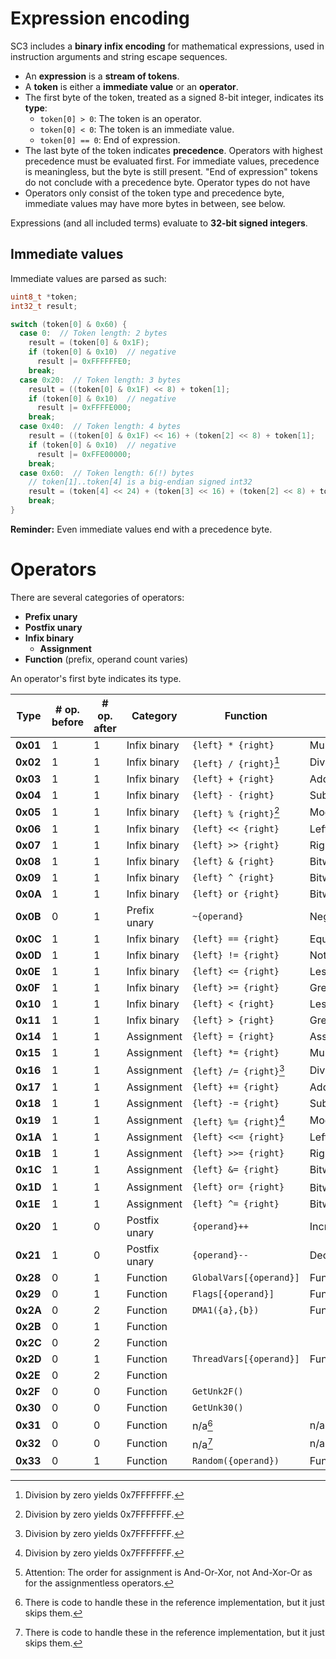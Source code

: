 # Expression encoding

SC3 includes a **binary infix encoding** for mathematical expressions, used in instruction arguments and string escape sequences.

* An **expression** is a **stream of tokens**.
* A **token** is either a **immediate value** or an **operator**.
* The first byte of the token, treated as a signed 8-bit integer, indicates its **type**:
  * `token[0] > 0`: The token is an operator.
  * `token[0] < 0`: The token is an immediate value.
  * `token[0] == 0`: End of expression.
* The last byte of the token indicates **precedence**. Operators with highest precedence must be evaluated first. For immediate values, precedence is meaningless, but the byte is still present. "End of expression" tokens do not conclude with a precedence byte. Operator types do not have
* Operators only consist of the token type and precedence byte, immediate values may have more bytes in between, see below.

Expressions (and all included terms) evaluate to **32-bit signed integers**.

## Immediate values

Immediate values are parsed as such:
```C
uint8_t *token;
int32_t result;

switch (token[0] & 0x60) {
  case 0:  // Token length: 2 bytes
    result = (token[0] & 0x1F);
    if (token[0] & 0x10)  // negative
      result |= 0xFFFFFFE0;
    break;
  case 0x20:  // Token length: 3 bytes
    result = ((token[0] & 0x1F) << 8) + token[1];
    if (token[0] & 0x10)  // negative
      result |= 0xFFFFE000;
    break;
  case 0x40:  // Token length: 4 bytes
    result = ((token[0] & 0x1F) << 16) + (token[2] << 8) + token[1];
    if (token[0] & 0x10)  // negative
      result |= 0xFFE00000;
    break;
  case 0x60:  // Token length: 6(!) bytes
    // token[1]..token[4] is a big-endian signed int32
    result = (token[4] << 24) + (token[3] << 16) + (token[2] << 8) + token[1];
    break;
}
```

**Reminder:** Even immediate values end with a precedence byte.

# Operators

There are several categories of operators:
* **Prefix unary**
* **Postfix unary**
* **Infix binary**
  * **Assignment**
* **Function** (prefix, operand count varies)

An operator's first byte indicates its type.

| **Type** | **# op. before** | **# op. after** | **Category**  | **Function**            | **Name**            |
|----------|-----------------------|----------------------|---------------|-------------------------|---------------------|
| **0x01** | 1                     | 1                    | Infix binary  | `{left} * {right}`      | Multiply            |
| **0x02** | 1                     | 1                    | Infix binary  | `{left} / {right}`[^1]  | Divide              |
| **0x03** | 1                     | 1                    | Infix binary  | `{left} + {right}`      | Add                 |
| **0x04** | 1                     | 1                    | Infix binary  | `{left} - {right}`      | Subtract            |
| **0x05** | 1                     | 1                    | Infix binary  | `{left} % {right}`[^1]  | Modulo              |
| **0x06** | 1                     | 1                    | Infix binary  | `{left} << {right}`     | LeftShift           |
| **0x07** | 1                     | 1                    | Infix binary  | `{left} >> {right}`     | RightShift          |
| **0x08** | 1                     | 1                    | Infix binary  | `{left} & {right}`      | BitwiseAnd          |
| **0x09** | 1                     | 1                    | Infix binary  | `{left} ^ {right}`      | BitwiseXor          |
| **0x0A** | 1                     | 1                    | Infix binary  | `{left} or {right}`      | BitwiseOr           |
| **0x0B** | 0                     | 1                    | Prefix unary  | `~{operand}`            | Negation            |
| **0x0C** | 1                     | 1                    | Infix binary  | `{left} == {right}`     | Equal               |
| **0x0D** | 1                     | 1                    | Infix binary  | `{left} != {right}`     | NotEqual            |
| **0x0E** | 1                     | 1                    | Infix binary  | `{left} <= {right}`     | LessThanEqual       |
| **0x0F** | 1                     | 1                    | Infix binary  | `{left} >= {right}`     | GreaterThanEqual    |
| **0x10** | 1                     | 1                    | Infix binary  | `{left} < {right}`      | LessThan            |
| **0x11** | 1                     | 1                    | Infix binary  | `{left} > {right}`      | GreaterThan         |
| **0x14** | 1                     | 1                    | Assignment    | `{left} = {right}`      | Assign              |
| **0x15** | 1                     | 1                    | Assignment    | `{left} *= {right}`     | MultiplyAssign      |
| **0x16** | 1                     | 1                    | Assignment    | `{left} /= {right}`[^1] | DivideAssign        |
| **0x17** | 1                     | 1                    | Assignment    | `{left} += {right}`     | AddAssign           |
| **0x18** | 1                     | 1                    | Assignment    | `{left} -= {right}`     | SubtractAssign      |
| **0x19** | 1                     | 1                    | Assignment    | `{left} %= {right}`[^1] | ModuloAssign        |
| **0x1A** | 1                     | 1                    | Assignment    | `{left} <<= {right}`    | LeftShiftAssign     |
| **0x1B** | 1                     | 1                    | Assignment    | `{left} >>= {right}`    | RightShiftAssign    |
| **0x1C** | 1                     | 1                    | Assignment    | `{left} &= {right}`     | BitwiseAndAssign    |
| **0x1D** | 1                     | 1                    | Assignment    | `{left} or= {right}`     | BitwiseOrAssign[^2] |
| **0x1E** | 1                     | 1                    | Assignment    | `{left} ^= {right}`     | BitwiseXorAssign    |
| **0x20** | 1                     | 0                    | Postfix unary | `{operand}++`           | Increment           |
| **0x21** | 1                     | 0                    | Postfix unary | `{operand}--`           | Decrement           |
| **0x28** | 0                     | 1                    | Function      | `GlobalVars[{operand}]` | FuncGlobalVars      |
| **0x29** | 0                     | 1                    | Function      | `Flags[{operand}]`      | FuncFlags           |
| **0x2A** | 0                     | 2                    | Function      | `DMA1({a},{b})`         | FuncDMA1            |
| **0x2B** | 0                     | 1                    | Function      |                         |                     |
| **0x2C** | 0                     | 2                    | Function      |                         |                     |
| **0x2D** | 0                     | 1                    | Function      | `ThreadVars[{operand}]` | FuncThreadVars      |
| **0x2E** | 0                     | 2                    | Function      |                         |                     |
| **0x2F** | 0                     | 0                    | Function      | `GetUnk2F()`            |                     |
| **0x30** | 0                     | 0                    | Function      | `GetUnk30()`            |                     |
| **0x31** | 0                     | 0                    | Function      | n/a[^3]                 | n/a                 |
| **0x32** | 0                     | 0                    | Function      | n/a[^3]                 | n/a                 |
| **0x33** | 0                     | 1                    | Function      | `Random({operand})`     | FuncRandom          |

[^1]: Division by zero yields 0x7FFFFFFF.
[^2]: Attention: The order for assignment is And-Or-Xor, not And-Xor-Or as for the assignmentless operators.
[^3]: There is code to handle these in the reference implementation, but it just skips them.
